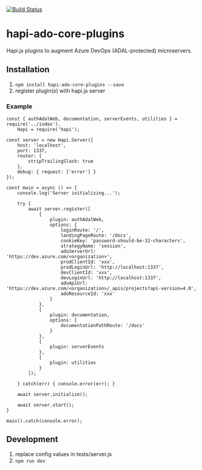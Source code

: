 [![Build Status](https://travis-ci.org/wavemotionio/hapi-ado-core-plugins.svg?branch=master)](https://travis-ci.org/wavemotionio/hapi-ado-core-plugins)

# hapi-ado-core-plugins

Hapi.js plugins to augment Azure DevOps (ADAL-protected) microservers.

## Installation

1. `npm install hapi-ado-core-plugins --save`
2. register plugin(s) with hapi.js server

### Example
```
const { authAdalWeb, documentation, serverEvents, utilities } = require('../index'),
    Hapi = require('hapi');

const server = new Hapi.Server({
    host: 'localhost',
    port: 1337,
    router: {
        stripTrailingSlash: true
    },
    debug: { request: ['error'] }
});

const main = async () => {
    console.log('Server initializing...');

    try {
        await server.register([
            {
                plugin: authAdalWeb,
                options: {
                    loginRoute: '/',
                    landingPageRoute: '/docs',
                    cookieKey: 'password-should-be-32-characters',
                    strategyName: 'session',
                    adoServerUrl: 'https://dev.azure.com/<organization>',
                    prodClientId: 'xxx',
                    prodLoginUrl: 'http://localhost:1337',
                    devClientId: 'xxx',
                    devLoginUrl: 'http://localhost:1337',
                    adoApiUrl: 'https://dev.azure.com/<organization>/_apis/projects?api-version=4.0',
                    adoResourceId: 'xxx'
                }
            },
            {
                plugin: documentation,
                options: {
                    documentationPathRoute: '/docs'
                }
            },
            {
                plugin: serverEvents
            },
            {
                plugin: utilities
            }
        ]);

    } catch(err) { console.error(err); }

    await server.initialize();

    await server.start();
}

main().catch(console.error);

```

## Development

1. replace config values in tests/server.js
1. `npm run dev`
